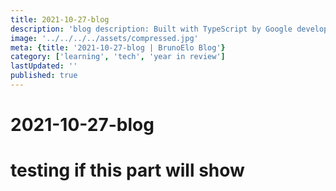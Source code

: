 ```yaml
---
title: 2021-10-27-blog
description: 'blog description: Built with TypeScript by Google developers, Angular is an open-source JavaScript framework designed for building front-end applications.'
image: '../../../../assets/compressed.jpg'
meta: {title: '2021-10-27-blog | BrunoElo Blog'}
category: ['learning', 'tech', 'year in review']
lastUpdated: ''
published: true
---
```


# 2021-10-27-blog
# testing if this part will show